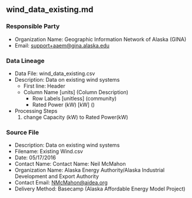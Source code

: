 ## wind_data_existing.md

### Responsible Party
  * Organization Name: Geographic Information Network of Alaska (GINA)
  * Email: support+aaem@gina.alaska.edu

### Data Lineage
  * Data File: wind_data_existing.csv
  * Description: Data on existing wind systems
    * First line: Header
    * Column Name [units] (Column Description)
      * Row Labels [unitless] (community)
      * Rated Power (kW) [kW] ()
  * Processing Steps
    1. change Capacity (kW) to Rated Power(kW)

### Source File
  * Description: Data on existing wind systems
  * Filename: Existing Wind.csv
  * Date: 05/17/2016
  * Contact Name: Contact Name: Neil McMahon
  * Organization Name: Alaska Energy Authority/Alaska Industrial Development and Export Authority
  * Contact Email: NMcMahon@aidea.org
  * Delivery Method: Basecamp (Alaska Affordable Energy Model Project)

